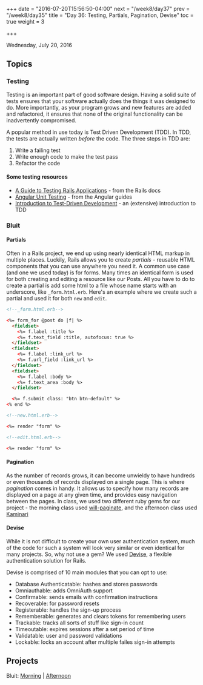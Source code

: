 +++
date = "2016-07-20T15:56:50-04:00"
next = "/week8/day37"
prev = "/week8/day35"
title = "Day 36: Testing, Partials, Pagination, Devise"
toc = true
weight = 3

+++

<date>Wednesday, July 20, 2016</date>

## Topics

### Testing

Testing is an important part of good software design.  Having a solid suite of tests ensures that your software actually does the things it was designed to do.  More importantly, as your program grows and new features are added and refactored, it ensures that none of the original functionality can be inadvertently compromised.

A popular method in use today is Test Driven Development (TDD).  In TDD, the tests are actually written _before_ the code.  The three steps in TDD are:

  1. Write a failing test
  2. Write enough code to make the test pass
  3. Refactor the code

#### Some testing resources

  * [A Guide to Testing Rails Applications](http://guides.rubyonrails.org/testing.html) - from the Rails docs
  * [Angular Unit Testing](https://docs.angularjs.org/guide/unit-testing) - from the Angular guides
  * [Introduction to Test-Driven Development](http://agiledata.org/essays/tdd.html) - an (extensive) introduction to TDD

### Bluit

#### Partials
Often in a Rails project, we end up using nearly identical HTML markup in multiple places.  Luckily, Rails allows you to create _partials_ - reusable HTML components that you can use anywhere you need it. A common use case (and one we used today) is for forms.  Many times an identical form is used for both creating and editing a resource like our Posts. All you have to do to create a partial is add some html to a file whose name starts with an underscore, like `_form.html.erb`.  Here's an example where we create such a partial and used it for both `new` and `edit`.

```html
<!--_form.html.erb-->

<%= form_for @post do |f| %>
  <fieldset>
    <%= f.label :title %>
    <%= f.text_field :title, autofocus: true %>
  </fieldset>
  <fieldset>
    <%= f.label :link_url %>
    <%= f.url_field :link_url %>
  </fieldset>
  <fieldset>
    <%= f.label :body %>
    <%= f.text_area :body %>
  </fieldset>

  <%= f.submit class: "btn btn-default" %>
<% end %>
```

```html
<!--new.html.erb-->

<%= render "form" %>
```

```html
<!--edit.html.erb-->

<%= render "form" %>
```

#### Pagination
As the number of records grows, it can become unwieldy to have hundreds or even thousands of records displayed on a single page.  This is where _pagination_ comes in handy.  It allows us to specify how many records are displayed on a page at any given time, and provides easy navigation between the pages.  In class, we used two different ruby gems for our project - the morning class used [will-paginate](https://github.com/mislav/will_paginate), and the afternoon class used [Kaminari](https://github.com/amatsuda/kaminari)

#### Devise
While it is not difficult to create your own user authentication system, much of the code for such a system will look very similar or even identical for many projects.  So, why not use a gem?  We used [Devise](https://github.com/plataformatec/devise), a flexible authentication solution for Rails.

Devise is comprised of 10 main modules that you can opt to use:

* Database Authenticatable: hashes and stores passwords
* Omniauthable: adds OmniAuth support
* Confirmable: sends emails with confirmation instructions
* Recoverable: for password resets
* Registerable: handles the sign-up process
* Rememberable: generates and clears tokens for remembering users
* Trackable: tracks all sorts of stuff like sign-in count
* Timeoutable: expires sessions after a set period of time
* Validatable: user and password validations
* Lockable: locks an account after multiple failes sign-in attempts

## Projects

Bluit: [Morning](https://github.com/xternbootcamp16/bluit-rails/tree/9f1b2410b4d9091e28eb58970d2eb08719e723a8) | [Afternoon](https://github.com/xternbootcamp16/bluit-rails/tree/1a46968eb965ed85562921e98d11a18facf126d3)
